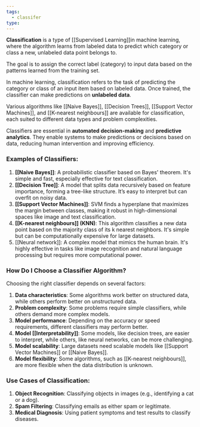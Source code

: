 ```yaml
---
tags:
  - classifer
type:
---
```

**Classification** is a type of [[Supervised Learning]]in machine learning, where the algorithm learns from labeled data to predict which category or class a new, unlabeled data point belongs to.

The goal is to assign the correct label (category) to input data based on the patterns learned from the training set.

In machine learning, classification refers to the task of predicting the category or class of an input item based on labeled data. Once trained, the classifier can make predictions on **unlabeled data**.

Various algorithms like [[Naive Bayes]], [[Decision Trees]], [[Support Vector Machines]], and [[K-nearest neighbours]] are available for classification, each suited to different data types and problem complexities. 

Classifiers are essential in **automated decision-making** and **predictive analytics**. They enable systems to make predictions or decisions based on data, reducing human intervention and improving efficiency.

### Examples of Classifiers:

1. **[[Naive Bayes]]**: A probabilistic classifier based on Bayes' theorem. It's simple and fast, especially effective for text classification.
2. **[[Decision Tree]]**: A model that splits data recursively based on feature importance, forming a tree-like structure. It’s easy to interpret but can overfit on noisy data.
3. **[[Support Vector Machines]]**: SVM finds a hyperplane that maximizes the margin between classes, making it robust in high-dimensional spaces like image and text classification.
4. **[[K-nearest neighbours]] (KNN)**: This algorithm classifies a new data point based on the majority class of its k nearest neighbors. It's simple but can be computationally expensive for large datasets.
5. [[Neural network]]: A complex model that mimics the human brain. It's highly effective in tasks like image recognition and natural language processing but requires more computational power.

### How Do I Choose a Classifier Algorithm?

Choosing the right classifier depends on several factors:
1. **Data characteristics**: Some algorithms work better on structured data, while others perform better on unstructured data.
2. **Problem complexity**: Some problems require simple classifiers, while others demand more complex models.
3. **Model performance**: Depending on the accuracy or speed requirements, different classifiers may perform better.
4. **Model [[Interpretability]]**: Some models, like decision trees, are easier to interpret, while others, like neural networks, can be more challenging.
5. **Model scalability**: Large datasets need scalable models like [[Support Vector Machines]] or [[Naive Bayes]].
6. **Model flexibility**: Some algorithms, such as [[K-nearest neighbours]], are more flexible when the data distribution is unknown.

### Use Cases of Classification:

1. **Object Recognition**: Classifying objects in images (e.g., identifying a cat or a dog).
2. **Spam Filtering**: Classifying emails as either spam or legitimate.
3. **Medical Diagnosis**: Using patient symptoms and test results to classify diseases.